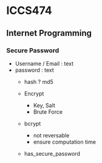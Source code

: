 # ICCS474
## Internet Programming

### Secure Password

- Username / Email : text
- password : text
    - hash ? md5 
    - Encrypt
        - Key, Salt
        - Brute Force
    - bcrypt
        - not reversable
        - ensure computation time
        
    - has_secure_password